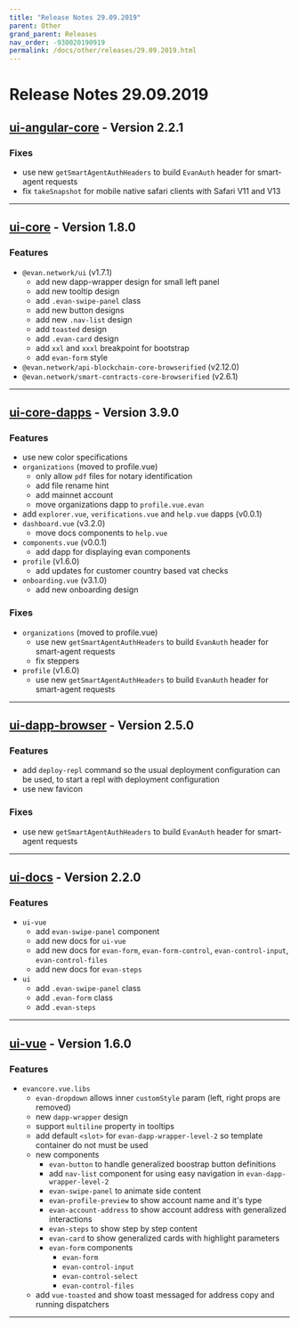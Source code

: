 ```yaml
---
title: "Release Notes 29.09.2019"
parent: Other
grand_parent: Releases
nav_order: -930020190919
permalink: /docs/other/releases/29.09.2019.html
---
```


# Release Notes 29.09.2019

## [ui-angular-core](https://github.com/evannetwork/ui-angular-core) - Version 2.2.1
### Fixes
- use new `getSmartAgentAuthHeaders` to build `EvanAuth` header for smart-agent requests
- fix `takeSnapshot` for mobile native safari clients with Safari V11 and V13

-------------

## [ui-core](https://github.com/evannetwork/ui-core) - Version 1.8.0
### Features
- `@evan.network/ui` (v1.7.1)
  - add new dapp-wrapper design for small left panel
  - add new tooltip design
  - add `.evan-swipe-panel` class
  - add new button designs
  - add new `.nav-list` design
  - add `toasted` design
  - add `.evan-card` design
  - add `xxl` and `xxxl` breakpoint for bootstrap
  - add `evan-form` style
- `@evan.network/api-blockchain-core-browserified` (v2.12.0)
- `@evan.network/smart-contracts-core-browserified` (v2.6.1)

-------------

## [ui-core-dapps](https://github.com/evannetwork/ui-core-dapps) - Version 3.9.0
### Features
- use new color specifications
- `organizations` (moved to profile.vue)
  - only allow `pdf` files for notary identification
  - add file rename hint
  - add mainnet account
  - move organizations dapp to `profile.vue.evan`
- add `explorer.vue`, `verifications.vue` and `help.vue` dapps (v0.0.1)
- `dashboard.vue` (v3.2.0)
  - move docs components to `help.vue`
- `components.vue` (v0.0.1)
  - add dapp for displaying evan components
- `profile` (v1.6.0)
  - add updates for customer country based vat checks
- `onboarding.vue` (v3.1.0)
  - add new onboarding design

### Fixes
- `organizations` (moved to profile.vue)
  - use new `getSmartAgentAuthHeaders` to build `EvanAuth` header for smart-agent requests
  - fix steppers
- `profile` (v1.6.0)
  - use new `getSmartAgentAuthHeaders` to build `EvanAuth` header for smart-agent requests

-------------

## [ui-dapp-browser](https://github.com/evannetwork/ui-dapp-browser) - Version 2.5.0
### Features
- add `deploy-repl` command so the usual deployment configuration can be used, to start a repl with deployment configuration
- use new favicon

### Fixes
- use new `getSmartAgentAuthHeaders` to build `EvanAuth` header for smart-agent requests

-------------

## [ui-docs](https://github.com/evannetwork/ui-docs) - Version 2.2.0
### Features
- `ui-vue`
  - add `evan-swipe-panel` component
  - add new docs for `ui-vue`
  - add new docs for `evan-form`, `evan-form-control`, `evan-control-input`, `evan-control-files`
  - add new docs for `evan-steps`
- `ui`
  - add `.evan-swipe-panel` class
  - add `.evan-form` class
  - add `.evan-steps`

-------------

## [ui-vue](https://github.com/evannetwork/ui-vue) - Version 1.6.0
### Features
- `evancore.vue.libs`
  - `evan-dropdown` allows inner `customStyle` param (left, right props are removed)
  - new `dapp-wrapper` design
  - support `multiline` property in tooltips
  - add default `<slot>` for `evan-dapp-wrapper-level-2` so template container do not must be used
  - new components
    - `evan-button` to handle generalized boostrap button definitions
    - add `nav-list` component for using easy navigation in `evan-dapp-wrapper-level-2`
    - `evan-swipe-panel` to animate side content
    - `evan-profile-preview` to show account name and it's type
    - `evan-account-address` to show account address with generalized interactions
    - `evan-steps` to show step by step content
    - `evan-card` to show generalized cards with highlight parameters
    - `evan-form` components
      - `evan-form`
      - `evan-control-input`
      - `evan-control-select`
      - `evan-control-files` 
  - add `vue-toasted` and show toast messaged for address copy and running dispatchers

-------------
